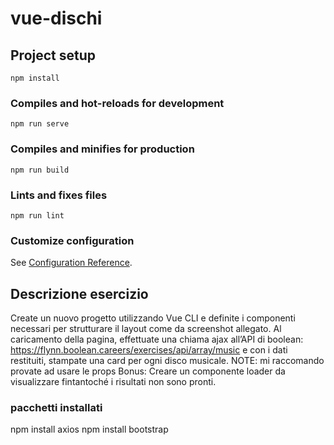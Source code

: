 # vue-dischi

## Project setup
```
npm install
```

### Compiles and hot-reloads for development
```
npm run serve
```

### Compiles and minifies for production
```
npm run build
```

### Lints and fixes files
```
npm run lint
```

### Customize configuration
See [Configuration Reference](https://cli.vuejs.org/config/).

## Descrizione esercizio
Create un nuovo progetto utilizzando Vue CLI
e definite i componenti necessari per strutturare il layout come da screenshot allegato.
Al caricamento della pagina, effettuate una chiama ajax all’API di boolean: https://flynn.boolean.careers/exercises/api/array/music
e con i dati restituiti, stampate una card per ogni disco musicale.
NOTE:
mi raccomando provate ad usare le props
Bonus:
Creare un componente loader da visualizzare fintantoché i risultati non sono pronti.

### pacchetti installati
npm install axios
npm install bootstrap